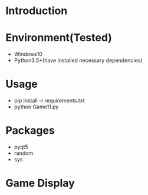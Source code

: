 # Introduction

# Environment(Tested)
- Windows10
- Python3.5+(have installed necessary dependencies)

# Usage
- pip install -r requirements.txt
- python Game11.py

# Packages
- pyqt5
- random
- sys

# Game Display
<!-- ![giphy](effect/running.gif) -->